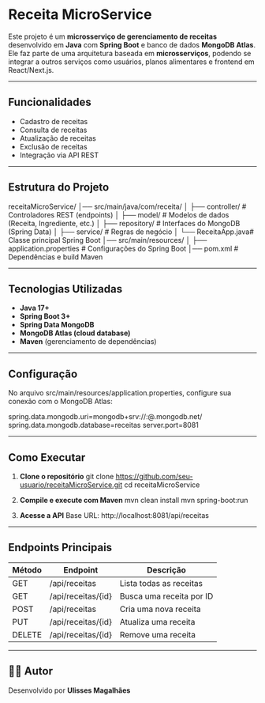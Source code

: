 #  Receita MicroService

Este projeto é um **microsserviço de gerenciamento de receitas** desenvolvido em **Java** com **Spring Boot** e banco de dados **MongoDB Atlas**.  
Ele faz parte de uma arquitetura baseada em **microsserviços**, podendo se integrar a outros serviços como usuários, planos alimentares e frontend em React/Next.js.

---

##  Funcionalidades

-  Cadastro de receitas
-  Consulta de receitas
-  Atualização de receitas
-  Exclusão de receitas
-  Integração via API REST

---

##  Estrutura do Projeto

receitaMicroService/
│── src/main/java/com/receita/
│   ├── controller/    # Controladores REST (endpoints)
│   ├── model/         # Modelos de dados (Receita, Ingrediente, etc.)
│   ├── repository/    # Interfaces do MongoDB (Spring Data)
│   ├── service/       # Regras de negócio
│   └── ReceitaApp.java# Classe principal Spring Boot
│── src/main/resources/
│   ├── application.properties  # Configurações do Spring Boot
│── pom.xml            # Dependências e build Maven

---

##  Tecnologias Utilizadas

- **Java 17+**
- **Spring Boot 3+**
- **Spring Data MongoDB**
- **MongoDB Atlas (cloud database)**
- **Maven** (gerenciamento de dependências)

---

##  Configuração

No arquivo src/main/resources/application.properties, configure sua conexão com o MongoDB Atlas:

spring.data.mongodb.uri=mongodb+srv://<usuario>:<senha>@<cluster>.mongodb.net/<database>
spring.data.mongodb.database=receitas
server.port=8081

---

##  Como Executar

1. **Clone o repositório**
   git clone https://github.com/seu-usuario/receitaMicroService.git
   cd receitaMicroService

2. **Compile e execute com Maven**
   mvn clean install
   mvn spring-boot:run

3. **Acesse a API**
   Base URL: http://localhost:8081/api/receitas

---

##  Endpoints Principais

| Método | Endpoint             | Descrição                  |
|--------|----------------------|----------------------------|
| GET    | /api/receitas        | Lista todas as receitas    |
| GET    | /api/receitas/{id}   | Busca uma receita por ID   |
| POST   | /api/receitas        | Cria uma nova receita      |
| PUT    | /api/receitas/{id}   | Atualiza uma receita       |
| DELETE | /api/receitas/{id}   | Remove uma receita         |




---

## 👨‍💻 Autor

Desenvolvido por **Ulisses Magalhães**
